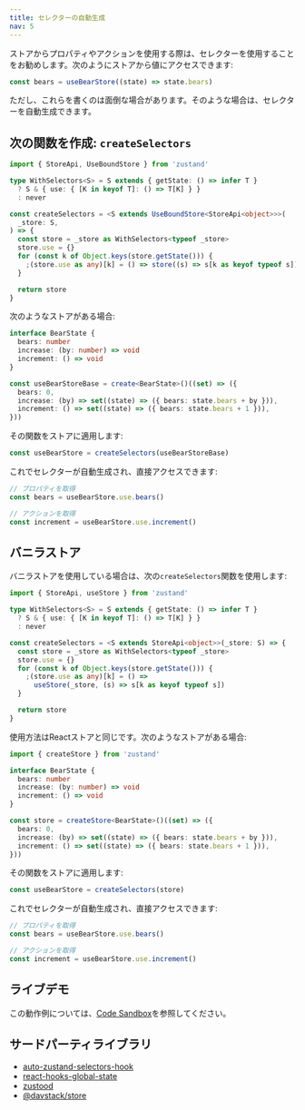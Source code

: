 ```yaml
---
title: セレクターの自動生成
nav: 5
---
```


ストアからプロパティやアクションを使用する際は、セレクターを使用することをお勧めします。次のようにストアから値にアクセスできます:

```typescript
const bears = useBearStore((state) => state.bears)
```

ただし、これらを書くのは面倒な場合があります。そのような場合は、セレクターを自動生成できます。

## 次の関数を作成: `createSelectors`

```typescript
import { StoreApi, UseBoundStore } from 'zustand'

type WithSelectors<S> = S extends { getState: () => infer T }
  ? S & { use: { [K in keyof T]: () => T[K] } }
  : never

const createSelectors = <S extends UseBoundStore<StoreApi<object>>>(
  _store: S,
) => {
  const store = _store as WithSelectors<typeof _store>
  store.use = {}
  for (const k of Object.keys(store.getState())) {
    ;(store.use as any)[k] = () => store((s) => s[k as keyof typeof s])
  }

  return store
}
```

次のようなストアがある場合:

```typescript
interface BearState {
  bears: number
  increase: (by: number) => void
  increment: () => void
}

const useBearStoreBase = create<BearState>()((set) => ({
  bears: 0,
  increase: (by) => set((state) => ({ bears: state.bears + by })),
  increment: () => set((state) => ({ bears: state.bears + 1 })),
}))
```

その関数をストアに適用します:

```typescript
const useBearStore = createSelectors(useBearStoreBase)
```

これでセレクターが自動生成され、直接アクセスできます:

```typescript
// プロパティを取得
const bears = useBearStore.use.bears()

// アクションを取得
const increment = useBearStore.use.increment()
```

## バニラストア

バニラストアを使用している場合は、次の`createSelectors`関数を使用します:

```typescript
import { StoreApi, useStore } from 'zustand'

type WithSelectors<S> = S extends { getState: () => infer T }
  ? S & { use: { [K in keyof T]: () => T[K] } }
  : never

const createSelectors = <S extends StoreApi<object>>(_store: S) => {
  const store = _store as WithSelectors<typeof _store>
  store.use = {}
  for (const k of Object.keys(store.getState())) {
    ;(store.use as any)[k] = () =>
      useStore(_store, (s) => s[k as keyof typeof s])
  }

  return store
}
```

使用方法はReactストアと同じです。次のようなストアがある場合:

```typescript
import { createStore } from 'zustand'

interface BearState {
  bears: number
  increase: (by: number) => void
  increment: () => void
}

const store = createStore<BearState>()((set) => ({
  bears: 0,
  increase: (by) => set((state) => ({ bears: state.bears + by })),
  increment: () => set((state) => ({ bears: state.bears + 1 })),
}))
```

その関数をストアに適用します:

```typescript
const useBearStore = createSelectors(store)
```

これでセレクターが自動生成され、直接アクセスできます:

```typescript
// プロパティを取得
const bears = useBearStore.use.bears()

// アクションを取得
const increment = useBearStore.use.increment()
```

## ライブデモ

この動作例については、[Code Sandbox](https://codesandbox.io/s/zustand-auto-generate-selectors-forked-rl8v5e?file=/src/selectors.ts)を参照してください。

## サードパーティライブラリ

- [auto-zustand-selectors-hook](https://github.com/Albert-Gao/auto-zustand-selectors-hook)
- [react-hooks-global-state](https://github.com/dai-shi/react-hooks-global-state)
- [zustood](https://github.com/udecode/zustood)
- [@davstack/store](https://github.com/DawidWraga/davstack)
